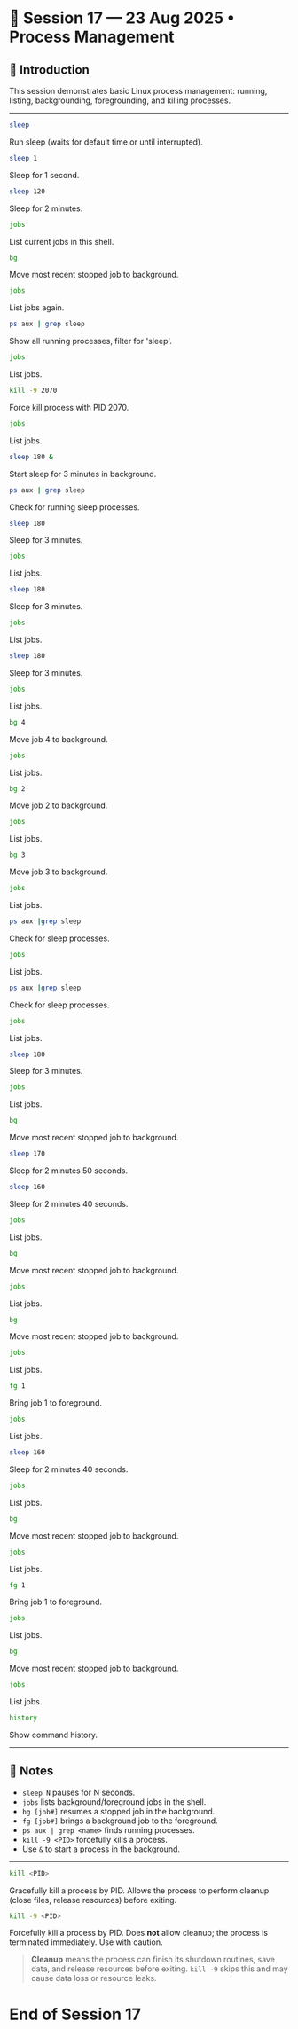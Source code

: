 # 📅 Session 17 — 23 Aug 2025 • Process Management

## 🔹 Introduction
This session demonstrates basic Linux process management: running, listing, backgrounding, foregrounding, and killing processes.

---

```bash
sleep
```
Run sleep (waits for default time or until interrupted).

```bash
sleep 1
```
Sleep for 1 second.

```bash
sleep 120
```
Sleep for 2 minutes.

```bash
jobs
```
List current jobs in this shell.

```bash
bg
```
Move most recent stopped job to background.

```bash
jobs
```
List jobs again.

```bash
ps aux | grep sleep
```
Show all running processes, filter for 'sleep'.

```bash
jobs
```
List jobs.

```bash
kill -9 2070
```
Force kill process with PID 2070.

```bash
jobs
```
List jobs.

```bash
sleep 180 &
```
Start sleep for 3 minutes in background.

```bash
ps aux | grep sleep
```
Check for running sleep processes.

```bash
sleep 180
```
Sleep for 3 minutes.

```bash
jobs
```
List jobs.

```bash
sleep 180
```
Sleep for 3 minutes.

```bash
jobs
```
List jobs.

```bash
sleep 180
```
Sleep for 3 minutes.

```bash
jobs
```
List jobs.

```bash
bg 4
```
Move job 4 to background.

```bash
jobs
```
List jobs.

```bash
bg 2
```
Move job 2 to background.

```bash
jobs
```
List jobs.

```bash
bg 3
```
Move job 3 to background.

```bash
jobs
```
List jobs.

```bash
ps aux |grep sleep
```
Check for sleep processes.

```bash
jobs
```
List jobs.

```bash
ps aux |grep sleep
```
Check for sleep processes.

```bash
jobs
```
List jobs.

```bash
sleep 180
```
Sleep for 3 minutes.

```bash
jobs
```
List jobs.

```bash
bg
```
Move most recent stopped job to background.

```bash
sleep 170
```
Sleep for 2 minutes 50 seconds.

```bash
sleep 160
```
Sleep for 2 minutes 40 seconds.

```bash
jobs
```
List jobs.

```bash
bg
```
Move most recent stopped job to background.

```bash
jobs
```
List jobs.

```bash
bg
```
Move most recent stopped job to background.

```bash
jobs
```
List jobs.

```bash
fg 1
```
Bring job 1 to foreground.

```bash
jobs
```
List jobs.

```bash
sleep 160
```
Sleep for 2 minutes 40 seconds.

```bash
jobs
```
List jobs.

```bash
bg
```
Move most recent stopped job to background.

```bash
jobs
```
List jobs.

```bash
fg 1
```
Bring job 1 to foreground.

```bash
jobs
```
List jobs.

```bash
bg
```
Move most recent stopped job to background.

```bash
jobs
```
List jobs.

```bash
history
```
Show command history.

---

## 📝 Notes
- `sleep N` pauses for N seconds.
- `jobs` lists background/foreground jobs in the shell.
- `bg [job#]` resumes a stopped job in the background.
- `fg [job#]` brings a background job to the foreground.
- `ps aux | grep <name>` finds running processes.
- `kill -9 <PID>` forcefully kills a process.
- Use `&` to start a process in the background.

---

```bash
kill <PID>
```
Gracefully kill a process by PID. Allows the process to perform cleanup (close files, release resources) before exiting.

```bash
kill -9 <PID>
```
Forcefully kill a process by PID. Does **not** allow cleanup; the process is terminated immediately. Use with caution.

> **Cleanup** means the process can finish its shutdown routines, save data, and release resources before exiting. `kill -9` skips this and may cause data loss or resource leaks.

# End of Session 17